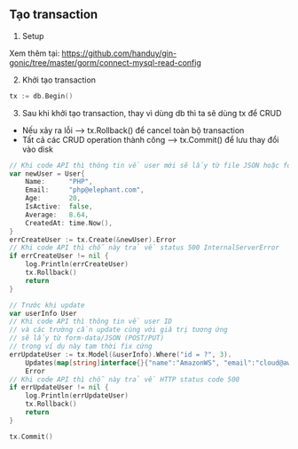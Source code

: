 ## Tạo transaction

1. Setup

Xem thêm tại: https://github.com/handuy/gin-gonic/tree/master/gorm/connect-mysql-read-config

2. Khởi tạo transaction

```go
tx := db.Begin()
```

3. Sau khi khởi tạo transaction, thay vì dùng db thì ta sẽ dùng tx để CRUD

- Nếu xảy ra lỗi --> tx.Rollback() để cancel toàn bộ transaction
- Tất cả các CRUD operation thành công --> tx.Commit() để lưu thay đổi vào disk

```go
// Khi code API thì thông tin về user mới sẽ lấy từ file JSON hoặc form data của client gửi lên
var newUser = User{
	Name:      "PHP",
	Email:     "php@elephant.com",
	Age:       20,
	IsActive:  false,
	Average:   8.64,
	CreatedAt: time.Now(),
}
errCreateUser := tx.Create(&newUser).Error
// Khi code API thì chỗ này trả về status 500 InternalServerError
if errCreateUser != nil {
	log.Println(errCreateUser)
	tx.Rollback()
	return
}

// Trước khi update
var userInfo User
// Khi code API thì thông tin về user ID 
// và các trường cần update cùng với giá trị tương ứng
// sẽ lấy từ form-data/JSON (POST/PUT)
// trong ví dụ này tạm thời fix cứng
errUpdateUser := tx.Model(&userInfo).Where("id = ?", 3).
	Updates(map[string]interface{}{"name":"AmazonWS", "email":"cloud@aws.com"}).
	Error
// Khi code API thì chỗ này trả về HTTP status code 500
if errUpdateUser != nil {
	log.Println(errUpdateUser)
	tx.Rollback()
	return
}

tx.Commit()
```